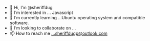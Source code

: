 - 👋 Hi, I’m @sheriffdug
- 👀 I’m interested in ... Javascript
- 🌱 I’m currently learning ...Ubuntu operating system and compatible software.
- 💞️ I’m looking to collaborate on ...
- 📫 How to reach me ...sheriffdugp@outlook.com

<!---
sheriffdug/sheriffdug is a ✨ special ✨ repository because its `README.md` (this file) appears on your GitHub profile.
You can click the Preview link to take a look at your changes.
--->
